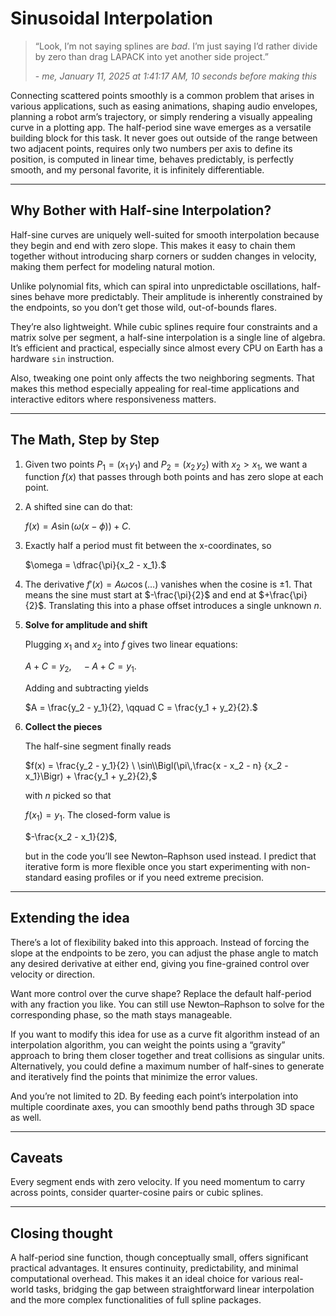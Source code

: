 # Sinusoidal Interpolation

> “Look, I’m not saying splines are *bad*.
> I’m just saying I’d rather divide by zero than drag LAPACK into yet another side project.”
>
> \- *me, January 11, 2025 at 1:41:17 AM, 10 seconds before making this*

Connecting scattered points smoothly is a common problem that arises in various applications, such as easing animations, shaping audio envelopes, planning a robot arm’s trajectory, or simply rendering a visually appealing curve in a plotting app. The half-period sine wave emerges as a versatile building block for this task. It never goes out outside of the range between two adjacent points, requires only two numbers per axis to define its position, is computed in linear time, behaves predictably, is perfectly smooth, and my personal favorite, it is infinitely differentiable.

---

## Why Bother with Half-sine Interpolation?

Half-sine curves are uniquely well-suited for smooth interpolation because they begin and end with zero slope. This makes it easy to chain them together without introducing sharp corners or sudden changes in velocity, making them perfect for modeling natural motion.

Unlike polynomial fits, which can spiral into unpredictable oscillations, half-sines behave more predictably. Their amplitude is inherently constrained by the endpoints, so you don’t get those wild, out-of-bounds flares.

They’re also lightweight. While cubic splines require four constraints and a matrix solve per segment, a half-sine interpolation is a single line of algebra. It’s efficient and practical, especially since almost every CPU  on Earth has a hardware `sin` instruction.

Also, tweaking one point only affects the two neighboring segments. That makes this method especially appealing for real-time applications and interactive editors where responsiveness matters.

---

## The Math, Step by Step

1. Given two points $P_1 = (x_1\,y_1)$ and $P_2 = (x_2\,y_2)$ with $x_2 > x_1$, we want a function $f(x)$ that  passes through both points and has zero slope at each point.

2. A shifted sine can do that:

   $f(x) = A \sin\bigl(\omega(x - \phi)\bigr) + C.$

3. Exactly half a period must fit between the x-coordinates, so

   $\omega = \dfrac{\pi}{x_2 - x_1}.$

6. The derivative $f'(x) = A\omega\cos(\ldots)$ vanishes when the cosine is $\pm 1$. That means the sine must start at $-\frac{\pi}{2}$ and end at $+\frac{\pi}{2}$. Translating this into a phase offset introduces a single unknown $n$.

7. **Solve for amplitude and shift**

   Plugging $x_1$ and $x_2$ into $f$ gives two linear equations:

   $A + C = y_2, \quad -A + C = y_1.$

   Adding and subtracting yields

   $A = \frac{y_2 - y_1}{2}, \qquad C = \frac{y_1 + y_2}{2}.$

8. **Collect the pieces**

   The half-sine segment finally reads

   $f(x) = \frac{y_2 - y_1}{2} \ \sin\\Bigl(\pi\,\frac{x - x_2 - n} {x_2 - x_1}\Bigr) + \frac{y_1 + y_2}{2},$

   with $n$ picked so that

   $f(x_1) = y_1$. The closed-form value is

   $-\frac{x_2 - x_1}{2}$,

   but in the code you’ll see Newton–Raphson used instead. I predict that iterative form is more flexible once you start experimenting with non-standard easing profiles or if you need extreme precision.

---

## Extending the idea

There’s a lot of flexibility baked into this approach. Instead of forcing the slope at the endpoints to be zero, you can adjust the phase angle to match any desired derivative at either end, giving you fine-grained control over velocity or direction.

Want more control over the curve shape? Replace the default half-period with any fraction you like. You can still use Newton–Raphson to solve for the corresponding phase, so the math stays manageable.

If you want to modify this idea for use as a curve fit algorithm instead of an interpolation algorithm, you can weight the points using a “gravity” approach to bring them closer together and treat collisions as singular units. Alternatively, you could define a maximum number of half-sines to generate and iteratively find the points that minimize the error values.

And you’re not limited to 2D. By feeding each point’s interpolation into multiple coordinate axes, you can smoothly bend paths through 3D space as well.

---

## Caveats

Every segment ends with zero velocity. If you need momentum to carry across points, consider quarter-cosine pairs or cubic splines.

---

## Closing thought

A half-period sine function, though conceptually small, offers significant practical advantages. It ensures continuity, predictability, and minimal computational overhead. This makes it an ideal choice for various real-world tasks, bridging the gap between straightforward linear interpolation and the more complex functionalities of full spline packages.

